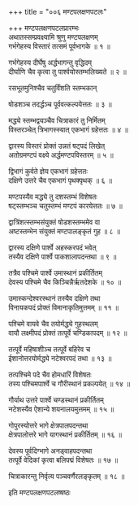 +++
title = "००६ मण्टपलक्षणपटलः"

+++
मण्टपलक्षणपटलप्रारम्भः    
अथातस्सम्प्रवक्ष्यामि श्रुणु मण्टपलक्षणम्  
गर्भगेहस्य विस्तारं तत्समं पूर्वभागके ॥ १ ॥


गर्भगेहस्य दीर्घेषु अर्द्धभागन्तु वृद्धिदम्  
दीर्घाणि चैव कृत्वा तु पार्श्वयोस्तम्भलिख्यते ॥ २ ॥


रसभूतमुनिश्चैव चतुर्विंशति स्तम्भकान्  

षोडशञ्च तदर्द्धञ्च पूर्ववत्कल्पयेत्ततः ॥ ३ ॥


मद्ध्ये स्तम्भद्वयञ्चैव चित्राकारं तु निर्मितम्  
विस्तरञ्चेत् त्रिभागस्स्यात् एकभागं ग्रहेत्ततः ॥ ४ ॥


द्वारस्य विस्तरं प्रोक्तं उन्नतं षट्पदं लिखेत्  
अतोग्रमण्टपं वक्ष्ये अर्द्धमण्टपविस्तरम् ॥ ५ ॥


द्विभागं कुर्वते ज्ञेय एकभागं ग्रहेत्ततः  
दक्षिणे उत्तरे चैव एकभागं पृथक्पृथक् ॥ ६ ॥


मण्टपस्यैव मद्ध्ये तु दशस्तम्भं विशेषतः  
षट्स्तम्भञ्च चतुस्तम्भं मण्टपं कारयेत्ततः ॥ ७ ॥


द्वात्रिंशत्स्तम्भसंयुक्तं षोडशस्तम्भमेव वा  
अष्टस्तम्भेन संयुक्तं मण्टपालङ्कृतं गुह ॥ ८ ॥


द्वारस्य दक्षिणे पार्श्वे अहस्करपदं भवेत्  
तस्यैव दक्षिणे पार्श्वे पाकशालापदन्तथा ॥ ९ ॥


तत्रैव पश्चिमे पार्श्वे उमास्थानं प्रकीर्तितम्  
देवस्य पश्चिमे चैव किञ्चिन्नैर्ऋतदेशके ॥ १० ॥


उमास्कन्देश्वरस्थानं तस्यैव दक्षिणे तथा  
विनायकपदं प्रोक्तं विमानाकृतिमुत्तमम् ॥ ११ ॥


पश्चिमे वायवे चैव तयोर्मद्ध्ये गुहस्थलम्  
वायौ लक्ष्मीपदं प्रोक्तं तत्पूर्वे चण्डिकापदम् ॥ १२ ॥


तत्पूर्वे महिषाशीञ्च तत्पूर्वे बहिरेव च  
ईशानोत्तरयोर्मद्ध्ये नटेश्वरपदं तथा ॥ १३ ॥


तत्पश्चिमे पदे चैव होमधारिं विशेषतः  
तस्य पश्चिमपार्श्वे च गौरीस्थानं प्रकल्पयेत् ॥ १४ ॥


गौर्याथ उत्तरे पार्श्वे चण्डस्थानं प्रकीर्तितम्  
नटेशस्यैव ऐशान्ये शयनालयमुत्तमम् ॥ १५ ॥


गोपुरस्योत्तरे भागे क्षेत्रपालपदन्तथा  
क्षेत्रपालोत्तरे भागे यागस्थानं प्रकीर्तितम् ॥ १६ ॥


देवस्य पूर्वदिग्भागे अनड्वाहपदन्तथा  
तत्पूर्वे वेदिकां कृत्वा बलिपद्मं विशेषतः ॥ १७ ॥



चित्राकारन्तु निर्वृत्य पञ्चवर्णैरलङ्कृतम् ॥ १८ ॥


इति मण्टपलक्षणपटलष्षष्ठः  
